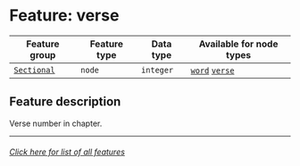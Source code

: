 # Feature: verse

Feature group | Feature type | Data type | Available for node types
---  | --- | --- | ---
[`Sectional`](home.md#sectional-features) | `node` | `integer`  | [`word`](wordnodefeatures.md#readme) [`verse`](versenodefeatures.md#readme) 

## Feature description
Verse number in chapter.

---
###### [Click here for list of all features](home.md#readme)
